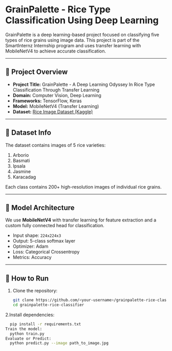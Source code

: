 # GrainPalette - Rice Type Classification Using Deep Learning

GrainPalette is a deep learning-based project focused on classifying five types of rice grains using image data. This project is part of the SmartInternz Internship program and uses transfer learning with MobileNetV4 to achieve accurate classification.

---

## 📌 Project Overview

- **Project Title:** GrainPalette - A Deep Learning Odyssey In Rice Type Classification Through Transfer Learning  
- **Domain:** Computer Vision, Deep Learning  
- **Frameworks:** TensorFlow, Keras  
- **Model:** MobileNetV4 (Transfer Learning)  
- **Dataset:** [Rice Image Dataset (Kaggle)](https://www.kaggle.com/datasets/muratkokludataset/rice-image-dataset)

---

## 📂 Dataset Info

The dataset contains images of 5 rice varieties:
1. Arborio
2. Basmati
3. Ipsala
4. Jasmine
5. Karacadag

Each class contains 200+ high-resolution images of individual rice grains.

---

## 🧠 Model Architecture

We use **MobileNetV4** with transfer learning for feature extraction and a custom fully connected head for classification.

- Input shape: `224x224x3`
- Output: 5-class softmax layer
- Optimizer: Adam
- Loss: Categorical Crossentropy
- Metrics: Accuracy

---

## 🚀 How to Run

1. Clone the repository:
   ```bash
   git clone https://github.com/<your-username>/grainpalette-rice-classifier.git
   cd grainpalette-rice-classifier
2.Install dependencies:
```bash
  pip install -r requirements.txt
Train the model:
  python train.py
Evaluate or Predict:
  python predict.py --image path_to_image.jpg
